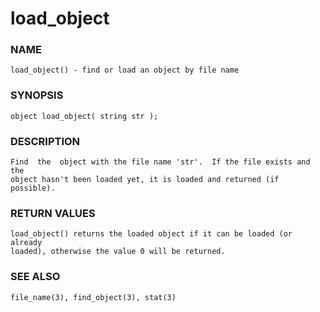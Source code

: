 # load_object

### NAME

    load_object() - find or load an object by file name

### SYNOPSIS

    object load_object( string str );

### DESCRIPTION

    Find  the  object with the file name 'str'.  If the file exists and the
    object hasn't been loaded yet, it is loaded and returned (if possible).

### RETURN VALUES

    load_object() returns the loaded object if it can be loaded (or already
    loaded), otherwise the value 0 will be returned.

### SEE ALSO

    file_name(3), find_object(3), stat(3)

